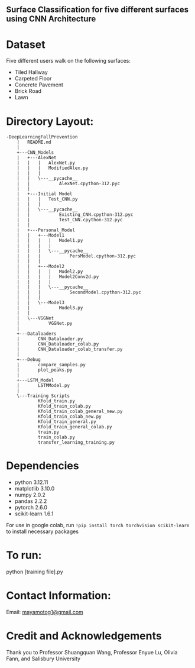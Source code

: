 ## Surface Classification for five different surfaces using CNN Architecture

# Dataset

Five different users walk on the following surfaces: 
- Tiled Hallway
- Carpeted Floor
- Concrete Pavement
- Brick Road
- Lawn

# Directory Layout:

```text
-DeepLearningFallPrevention
    |   README.md
    |
    +---CNN_Models
    |   +---AlexNet
    |   |   |   AlexNet.py
    |   |   |   ModifiedAlex.py
    |   |   |
    |   |   \---__pycache__
    |   |           AlexNet.cpython-312.pyc
    |   |
    |   +---Initial Model
    |   |   |   Test_CNN.py
    |   |   |
    |   |   \---__pycache__
    |   |           Existing_CNN.cpython-312.pyc
    |   |           Test_CNN.cpython-312.pyc
    |   |
    |   +---Personal_Model
    |   |   +---Model1
    |   |   |   |   Model1.py
    |   |   |   |
    |   |   |   \---__pycache__
    |   |   |           PersModel.cpython-312.pyc
    |   |   |
    |   |   +---Model2
    |   |   |   |   Model2.py
    |   |   |   |   Model2Conv2d.py
    |   |   |   |
    |   |   |   \---__pycache__
    |   |   |           SecondModel.cpython-312.pyc
    |   |   |
    |   |   \---Model3
    |   |           Model3.py
    |   |
    |   \---VGGNet
    |           VGGNet.py
    |
    +---Dataloaders
    |       CNN_Dataloader.py
    |       CNN_Dataloader_colab.py
    |       CNN_Dataloader_colab_transfer.py
    |
    +---Debug
    |       compare_samples.py
    |       plot_peaks.py
    |
    +---LSTM_Model
    |       LSTMModel.py
    |
    \---Training Scripts
            Kfold_train.py
            Kfold_train_colab.py
            Kfold_train_colab_general_new.py
            Kfold_train_colab_new.py
            Kfold_train_general.py
            Kfold_train_general_colab.py
            train.py
            train_colab.py
            transfer_learning_training.py
```
# Dependencies

- python 3.12.11
- matplotlib 3.10.0
- numpy 2.0.2
- pandas 2.2.2
- pytorch 2.6.0
- scikit-learn 1.6.1

For use in google colab, run `!pip install torch torchvision scikit-learn` to install necessary packages 

# To run:
python [training file].py

# Contact Information:

Email: mayamotog1@gmail.com

# Credit and Acknowledgements

Thank you to Professor Shuangquan Wang, Professor Enyue Lu,  Olivia Fann, and Salisbury University

  

